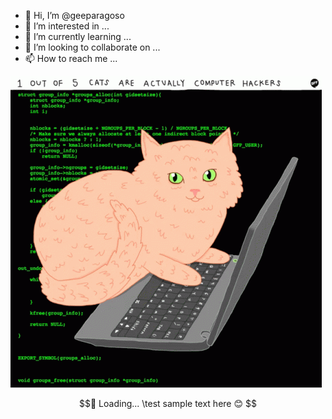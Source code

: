 




- 👋 Hi, I’m @geeparagoso
- 👀 I’m interested in ...
- 🌱 I’m currently learning ...
- 💞️ I’m looking to collaborate on ...
- 📫 How to reach me ...

<!---
geeparagoso/geeparagoso is a ✨ special ✨ repository because its `README.md` (this file) appears on your GitHub profile.
You can click the Preview link to take a look at your changes.
--->
![Screenshot](https://github.com/geeparagoso/geeparagoso/blob/main/images/cats-computer.gif)

```math \ce{$&#x5C;begin{array}{|c|c|c|}\hline\text{Header 1} & \text{Header 2} & \text{Header 3} \\\hlineCell 1 & Cell 2 & Cell 3 \\\hlineCell 4 & Cell 5 & Cell 6 \\\hline\end{array}$}
🔄 Loading...
\test
sample text here 😊
